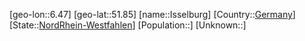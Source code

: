 ﻿---
location: [51.85,6.47]
type: City
tags:
- geo/City


SpocWebEntityId: 31137
isDeleted: false
confidential: public

---
[geo-lon::6.47]
[geo-lat::51.85]
[name::Isselburg]
[Country::[Germany](geo/Continent/Europe/Germany.md)]
[State::[NordRhein-Westfahlen](NordRhein-Westfahlen)]
[Population::]
[Unknown::]

